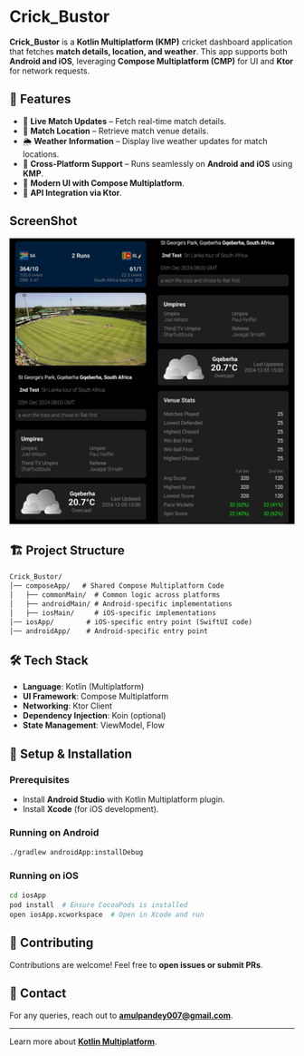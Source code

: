 # **Crick_Bustor**

**Crick_Bustor** is a **Kotlin Multiplatform (KMP)** cricket dashboard application that fetches **match details, location, and weather**. This app supports both **Android and iOS**, leveraging **Compose Multiplatform (CMP)** for UI and **Ktor** for network requests.

## 📌 Features

- 🏏 **Live Match Updates** – Fetch real-time match details.
- 📍 **Match Location** – Retrieve match venue details.
- 🌦 **Weather Information** – Display live weather updates for match locations.
- 🔄 **Cross-Platform Support** – Runs seamlessly on **Android and iOS** using **KMP**.
- 🚀 **Modern UI with Compose Multiplatform**.
- 🔌 **API Integration via Ktor**.

## ScreenShot
![screenshot](https://github.com/AmulPandey/Crick_Bustor/blob/temp/screenshot.jpeg)

## 🏗️ Project Structure

```
Crick_Bustor/
│── composeApp/   # Shared Compose Multiplatform Code
│   ├── commonMain/  # Common logic across platforms
│   ├── androidMain/ # Android-specific implementations
│   ├── iosMain/     # iOS-specific implementations
│── iosApp/        # iOS-specific entry point (SwiftUI code)
│── androidApp/    # Android-specific entry point
```

## 🛠️ Tech Stack

- **Language**: Kotlin (Multiplatform)
- **UI Framework**: Compose Multiplatform
- **Networking**: Ktor Client
- **Dependency Injection**: Koin (optional)
- **State Management**: ViewModel, Flow

## 🔧 Setup & Installation

### Prerequisites
- Install **Android Studio** with Kotlin Multiplatform plugin.
- Install **Xcode** (for iOS development).

### Running on Android
```sh
./gradlew androidApp:installDebug
```

### Running on iOS
```sh
cd iosApp
pod install  # Ensure CocoaPods is installed
open iosApp.xcworkspace  # Open in Xcode and run
```

## 🤝 Contributing

Contributions are welcome! Feel free to **open issues or submit PRs**.

## 📩 Contact

For any queries, reach out to **[amulpandey007@gmail.com](mailto:amulpandey007@gmail.com)**.

---

Learn more about **[Kotlin Multiplatform](https://www.jetbrains.com/help/kotlin-multiplatform-dev/get-started.html)**.

